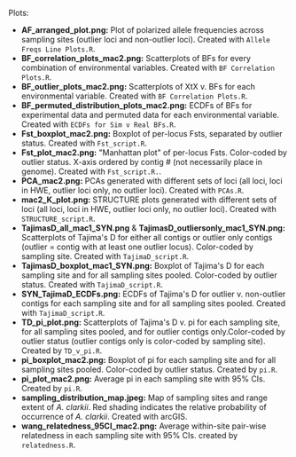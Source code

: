 Plots:
 * **AF_arranged_plot.png:** Plot of polarized allele frequencies across sampling sites (outlier loci and non-outlier loci). Created with `Allele Freqs Line Plots.R`.
 * **BF_correlation_plots_mac2.png:** Scatterplots of BFs for every combination of environmental variables. Created with `BF Correlation Plots.R`.
 * **BF_outlier_plots_mac2.png:** Scatterplots of XtX v. BFs for each environmental variable. Created with `BF Correlation Plots.R`.
 * **BF_permuted_distribution_plots_mac2.png:** ECDFs of BFs for experimental data and permuted data for each environmental variable. Created with `ECDFs for Sim v Real BFs.R`.
 * **Fst_boxplot_mac2.png:** Boxplot of per-locus Fsts, separated by outlier status. Created with `Fst_script.R`.
 * **Fst_plot_mac2.png:** "Manhattan plot" of per-locus Fsts. Color-coded by outlier status. X-axis ordered by contig # (not necessarily place in genome). Created with `Fst_script.R.`.
 * **PCA_mac2.png:** PCAs generated with different sets of loci (all loci, loci in HWE, outlier loci only, no outlier loci). Created with `PCAs.R`.
 * **mac2_K_plot.png:** STRUCTURE plots generated with different sets of loci (all loci, loci in HWE, outlier loci only, no outlier loci). Created with `STRUCTURE_script.R`.
 * **TajimasD_all_mac1_SYN.png** & **TajimasD_outliersonly_mac1_SYN.png:** Scatterplots of Tajima's D for either all contigs or outlier only contigs (outlier = contig with at least one outlier locus). Color-coded by sampling site. Created with `TajimaD_script.R`.
 * **TajimasD_boxplot_mac1_SYN.png:** Boxplot of Tajima's D for each sampling site and for all sampling sites pooled. Color-coded by outlier status. Created with `TajimaD_script.R`.
 * **SYN_TajimaD_ECDFs.png:** ECDFs of Tajima's D for outlier v. non-outlier contigs for each sampling site and for all sampling sites pooled. Created with `TajimaD_script.R`.
 * **TD_pi_plot.png:** Scatterplots of Tajima's D v. pi for each sampling site, for all sampling sites pooled, and for outlier contigs only.Color-coded by outlier status (outlier contigs only is color-coded by sampling site). Created by `TD_v_pi.R`.
 * **pi_boxplot_mac2.png:** Boxplot of pi for each sampling site and for all sampling sites pooled. Color-coded by outlier status. Created by `pi.R`.
 * **pi_plot_mac2.png:** Average pi in each sampling site with 95% CIs. Created by `pi.R`.
 * **sampling_distribution_map.jpeg:** Map of sampling sites and range extent of *A. clarkii*. Red shading indicates the relative probability of occurrence of *A. clarkii*. Created with arcGIS.
 * **wang_relatedness_95CI_mac2.png:** Average within-site pair-wise relatedness in each sampling site with 95% CIs. created by `relatedness.R`.
